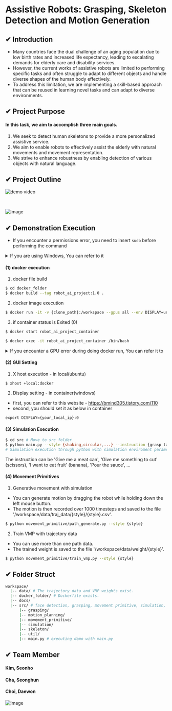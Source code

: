 # Assistive Robots: Grasping, Skeleton Detection and Motion Generation

## ✔ Introduction
- Many countries face the dual challenge of an aging population due to low birth rates and increased life expectancy, leading to escalating demands for elderly care and disability services.
- However, the current works of assistive robots are limited to performing specific tasks and often struggle to adapt to different objects and handle diverse shapes of the human body effectively.
- To address this limitation, we are implementing a skill-based approach that can be reused in learning novel tasks and can adapt to diverse environments.


## ✔ Project Purpose
#### In this task, we aim to accomplish three main goals.
1. We seek to detect human skeletons to provide a more personalized assistive service.
2. We aim to enable robots to effectively assist the elderly with natural movements and movement representation.
3. We strive to enhance robustness by enabling detection of various objects with natural language.


## ✔ Project Outline
![demo video](https://github.com/choibigo/temp/assets/38881179/0e685013-b3f9-4217-8a39-45ad5dbc36d6)


</br>

![image](https://github.com/choibigo/temp/assets/38881179/ea5e45ac-5a01-4a4f-bcc4-b11e09c0ef8c)


## ✔ Demonstration Execution

- If you encounter a permissions error, you need to insert `sudo` before performing the command

<details>
<summary>If you are using Windows, You can refer to it</summary>
<div>

- wsl2 install  : https://gaesae.com/161#google_vignette
- GUI in Windows : https://bmind305.tistory.com/110
- write this command in container
```bash
export DISPLAY={YOUR_IP}:0 # you can see your ip through "ipconfig" in cmd
export LIBGL_ALWAYS_INDIRECT=
```

</div>
</details>

#### (1) docker execution
1. docker file build
``` bash
$ cd docker_folder
$ docker build --tag robot_ai_project:1.0 .
```

2. docker image execution
``` bash
$ docker run -it -v {clone_path}:/workspace --gpus all --env DISPLAY=unix$DISPLAY -v /tmp/.X11-unix:/tmp/.X11-unix --name robot_ai_project_container robot_ai_project:1.0 /bin/bash
```

3. if container status is Exited (0)
```bash
$ docker start robot_ai_project_container

$ docker exec -it robot_ai_project_container /bin/bash
```

<details>
<summary>If you encounter a GPU error during doing docker run, You can refer it to</summary>
<div>

- ```(docker: Error response from daemon: could not select device driver "" with capabilities: [[gpu]].)```

``` bash
$ distribution=$(. /etc/os-release;echo $ID$VERSION_ID) \
   && curl -s -L https://nvidia.github.io/nvidia-docker/gpgkey | sudo apt-key add - \
   && curl -s -L https://nvidia.github.io/nvidia-docker/$distribution/nvidia-docker.list | sudo tee /etc/apt/sources.list.d/nvidia-docker.list
$ sudo apt-get update && sudo apt-get install -y nvidia-container-toolkit

$ sudo systemctl restart docker
```

</div>
</details>

#### (2) GUI Setting
1. X host execution - in local(ubuntu)
```
$ xhost +local:docker
```

2. Display setting - in container(windows)
- first, you can refer to this website - https://bmind305.tistory.com/110
- second, you should set it as below in container

```
export DISPLAY={your_local_ip}:0
```


#### (3) Simulation Execution
```bash
$ cd src # Move to src folder
$ python main.py --style {shaking,circular,...} --instruction {grasp target object} --goal_point {head,right_arm,...}  
# Simulation execution through python with simulation enviroment parameter
```
The instruction can be 'Give me a meat can', 'Give me something to cut' (scissors), 'I want to eat fruit' (banana), 'Pour the sauce', ...

#### (4) Movement Primitives
1. Generative movement with simulation
 - You can generate motion by dragging the robot while holding down the left mouse button. 
 - The motion is then recorded over 1000 timesteps and saved to the file '/workspace/data/traj_data/{style}/{style}.csv'.
```bash
$ python movement_primitive/path_generate.py --style {style}
```
2. Train VMP with trajectory data
 - You can use more than one path data.
 - The trained weight is saved to the file '/workspace/data/weight/{style}'.
```bash
$ python movement_primitive/train_vmp.py --style {style}
```

## ✔ Folder Struct
```bash
workspace/
  |-- data/ # The trajectory data and VMP weights exist.
  |-- docker_folder/ # Dockerfile exists.
  |-- docs/
  |-- src/ # face detection, grasping, movement primitive, simulation, util package exists
      |-- grasping/
      |-- motion_planning/
      |-- movement_primitive/
      |-- simulation/
      |-- skeleton/
      |-- util/
      |-- main.py # executing demo with main.py
```


## ✔ Team Member 
#### Kim, Seonho
#### Cha, Seonghun
#### Choi, Daewon

![image](https://www.hanyang.ac.kr/documents/20182/0/initial2.png/011babee-bac3-4b67-a605-ac8b6f1e0055?t=1472537578464)
